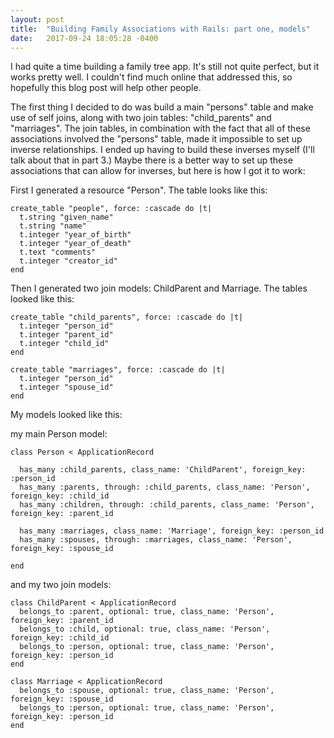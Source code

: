 ```yaml
---
layout: post
title:  "Building Family Associations with Rails: part one, models"
date:   2017-09-24 18:05:28 -0400
---
```



I had quite a time building a family tree app. It's still not quite perfect, but it works pretty well. I couldn't find much online that addressed this, so hopefully this blog post will help other people.

The first thing I decided to do was build a main "persons" table and make use of self joins, along with two join tables: "child_parents" and "marriages". The join tables, in combination with the fact that all of these associations involved the "persons" table, made it impossible to set up inverse relationships. I ended up having to build these inverses myself (I'll talk about that in part 3.) Maybe there is a better way to set up these associations that can allow for inverses, but here is how I got it to work:

First I generated a resource "Person". The table looks like this:

```
create_table "people", force: :cascade do |t|
  t.string "given_name"
  t.string "name"
  t.integer "year_of_birth"
  t.integer "year_of_death"
  t.text "comments"
  t.integer "creator_id"
end
```

Then I generated two join models: ChildParent and Marriage. The tables looked like this:

```
create_table "child_parents", force: :cascade do |t|
  t.integer "person_id"
  t.integer "parent_id"
  t.integer "child_id"
end
	
create_table "marriages", force: :cascade do |t|
  t.integer "person_id"
  t.integer "spouse_id"
end
``` 


My models looked like this:

my main Person model:

```
class Person < ApplicationRecord

  has_many :child_parents, class_name: 'ChildParent', foreign_key: :person_id
  has_many :parents, through: :child_parents, class_name: 'Person', foreign_key: :child_id
  has_many :children, through: :child_parents, class_name: 'Person', foreign_key: :parent_id

  has_many :marriages, class_name: 'Marriage', foreign_key: :person_id
  has_many :spouses, through: :marriages, class_name: 'Person', foreign_key: :spouse_id

end

```

and my two join models:

```
class ChildParent < ApplicationRecord
  belongs_to :parent, optional: true, class_name: 'Person', foreign_key: :parent_id
  belongs_to :child, optional: true, class_name: 'Person', foreign_key: :child_id
  belongs_to :person, optional: true, class_name: 'Person', foreign_key: :person_id
end

class Marriage < ApplicationRecord
  belongs_to :spouse, optional: true, class_name: 'Person', foreign_key: :spouse_id
  belongs_to :person, optional: true, class_name: 'Person', foreign_key: :person_id
end

```


